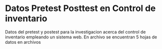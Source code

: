 # Datos Pretest Posttest en Control de inventario
Datos del pretest y postest para la investigacion acerca del control de inventario empleando un sistema web.
En archivo se encuentran 5 hojas de datos en archivos
